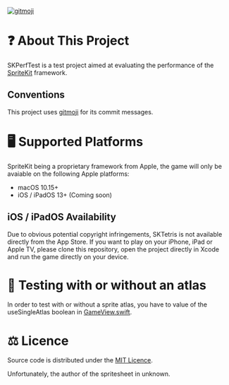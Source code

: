 [![gitmoji](https://img.shields.io/badge/gitmoji-%20😜%20😍-FFDD67.svg?style=flat-square)](https://gitmoji.dev)

# ❓ About This Project

SKPerfTest is a test project aimed at evaluating the performance of the [SpriteKit](https://developer.apple.com/spritekit/) framework.

## Conventions

This project uses [gitmoji](https://gitmoji.dev) for its commit messages.

# 🖥 Supported Platforms

SpriteKit being a proprietary framework from Apple, the game will only be avaiable on the following Apple platforms:

- macOS 10.15+
- iOS / iPadOS 13+ (Coming soon)

## iOS / iPadOS Availability

Due to obvious potential copyright infringements, SKTetris is not available directly from the App Store.
If you want to play on your iPhone, iPad or Apple TV, please clone this repository, open the project directly in Xcode and run the game directly on your device.

# 🎨 Testing with or without an atlas

In order to test with or without a sprite atlas, you have to value of the useSingleAtlas boolean in [GameView.swift](https://github.com/chsxf/SKPerfTest/blob/main/Shared/Sources/GameView.swift).

# ⚖️ Licence

Source code is distributed under the [MIT Licence](LICENSE).

Unfortunately, the author of the spritesheet in unknown.

